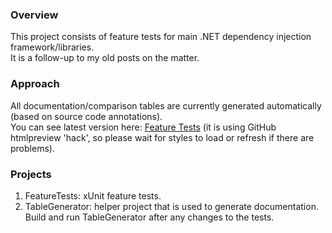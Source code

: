 ### Overview

This project consists of feature tests for main .NET dependency injection framework/libraries.  
It is a follow-up to my old posts on the matter.

### Approach

All documentation/comparison tables are currently generated automatically (based on source code annotations).  
You can see latest version here: [Feature Tests](http://htmlpreview.github.io/?https://github.com/ashmind/net-di-frameworks/blob/master/%23generated/FeatureTests.html)
(it is using GitHub htmlpreview 'hack', so please wait for styles to load or refresh if there are problems).


### Projects

  1. FeatureTests: xUnit feature tests.
  2. TableGenerator: helper project that is used to generate documentation.  
     Build and run TableGenerator after any changes to the tests.
